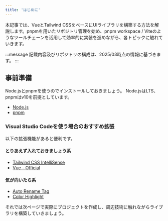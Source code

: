 ```yaml
---
title: 'はじめに'
---
```


本記事では、VueとTailwind CSSをベースにUIライブラリを構築する方法を解説します。pnpmを用いたリポジトリ管理を始め、pnpm workspace / Viteのようなツールチェーンを活用して効率的に実装を進めながら、各トピックに触れていきます。

:::message
記載内容及びリポジトリの構成は、2025/03時点の情報に基づきます。
:::

## 事前準備

Node.jsとpnpmを使うのでインストールしておきましょう。
Node.jsはLTS、pnpmはv10を前提としています。

- [Node.js](https://nodejs.org/en)
- [pnpm](https://pnpm.io/installation)

### Visual Studio Codeを使う場合のおすすめ拡張

以下の拡張機能があると便利です。

#### とりあえず入れておきましょう系

- [Tailwind CSS IntelliSense](https://marketplace.visualstudio.com/items?itemName=bradlc.vscode-tailwindcss)
- [Vue - Official](https://marketplace.visualstudio.com/items?itemName=Vue.volar)

#### 気が向いたら系

- [Auto Rename Tag](https://marketplace.visualstudio.com/items?itemName=formulahendry.auto-rename-tag)
- [Color Highlight](https://marketplace.visualstudio.com/items?itemName=naumovs.color-highlight)

それでは次ページで実際にプロジェクトを作成し、周辺技術に触れながらライブラリを構築していきましょう。
